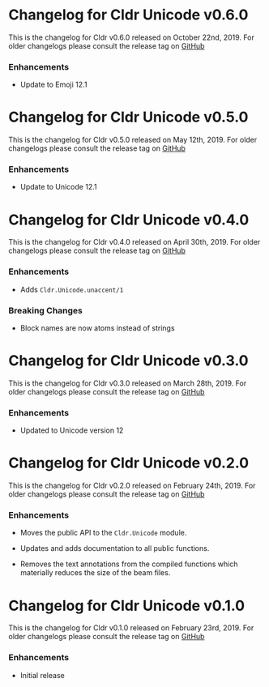# Changelog for Cldr Unicode v0.6.0

This is the changelog for Cldr v0.6.0 released on October 22nd, 2019.  For older changelogs please consult the release tag on [GitHub](https://github.com/elixir-cldr/cldr_unicode/tags)

### Enhancements

* Update to Emoji 12.1

# Changelog for Cldr Unicode v0.5.0

This is the changelog for Cldr v0.5.0 released on May 12th, 2019.  For older changelogs please consult the release tag on [GitHub](https://github.com/elixir-cldr/cldr_unicode/tags)

### Enhancements

* Update to Unicode 12.1

# Changelog for Cldr Unicode v0.4.0

This is the changelog for Cldr v0.4.0 released on April 30th, 2019.  For older changelogs please consult the release tag on [GitHub](https://github.com/elixir-cldr/cldr_unicode/tags)

### Enhancements

* Adds `Cldr.Unicode.unaccent/1`

### Breaking Changes

* Block names are now atoms instead of strings

# Changelog for Cldr Unicode v0.3.0

This is the changelog for Cldr v0.3.0 released on March 28th, 2019.  For older changelogs please consult the release tag on [GitHub](https://github.com/elixir-cldr/cldr_unicode/tags)

### Enhancements

* Updated to Unicode version 12

# Changelog for Cldr Unicode v0.2.0

This is the changelog for Cldr v0.2.0 released on February 24th, 2019.  For older changelogs please consult the release tag on [GitHub](https://github.com/elixir-cldr/cldr_unicode/tags)

### Enhancements

* Moves the public API to the `Cldr.Unicode` module.

* Updates and adds documentation to all public functions.

* Removes the text annotations from the compiled functions which materially reduces the size of the beam files.

# Changelog for Cldr Unicode v0.1.0

This is the changelog for Cldr v0.1.0 released on February 23rd, 2019.  For older changelogs please consult the release tag on [GitHub](https://github.com/elixir-cldr/cldr_unicode/tags)

### Enhancements

* Initial release
